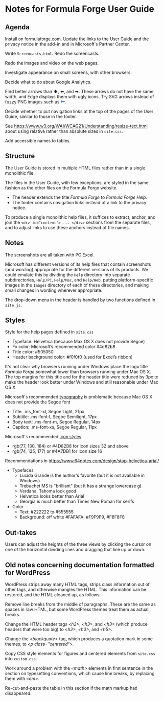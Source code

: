 # Notes for Formula Forge User Guide

## Agenda

Install on formulaforge.com.  Update the links to the User Guide and the privacy notice in the add-in and in Microsoft's Partner Center.

Write `Screencasts.html`.  Redo the screencasts.

Redo the images and video on the web pages.

Investigate appearance on small screens, with other browsers.

Decide what to do about Google Analytics.

Find better arrows than &#11014;, &#11013;, and &#10145;.  These arrows do not have the same width, and Edge displays them with ugly icons.  Try SVG arrows instead of fuzzy PNG images such as ![this](Help/Images/left.png).

Decide whether to put navigation links at the top of the pages of the User Guide, similar to those in the footer.

See <https://www.w3.org/WAI/WCAG21/Understanding/resize-text.html> about using relative rather than absolute sizes in `site.css`.

Add accessible names to tables.

## Structure

The User Guide is stored in multiple HTML files rather than in a single monolithic file.

The files in the User Guide, with few exceptions, are styled in the same fashion as the other files on the Formula Forge website.

- The header extends the title _Formula Forge_ to _Formula Forge Help_.
- The footer contains navigation links instead of a link to the privacy notice.

To produce a single monolithic help files, it suffices to extract, anchor, and join the `<div id="content"> ... </div>` sections from the separate files, and to adjust links to use these anchors instead of file names.

## Notes

The screenshots are all taken with PC Excel.

Microsoft has different versions of its help files that contain screenshots (and wording) appropriate for the different versions of its products.  We could emulate this by dividing the `Help` directory into separate subdirectories, `Help/PC`, `Help/Mac`, and `Help/Web`, putting platform-specific images in the `Images` directory of each of these directories, and making small changes in wording wherever appropriate.

The drop-down menu in the header is handled by two functions defined in `site.js`.

## Styles

Style for the help pages defined in `site.css`

- Typeface: Helvetica (because Max OS X does not provide Segoe)
- Fx color: Microsoft’s recommended color #4d82b8
- Title color: #505050
- Header background color: #f0f0f0 (used for Excel’s ribbon)

It's not clear why browsers running under Windows place the logo title _Formula Forge_ somewhat lower than browsers running under Mac OS X.  The top margins for this title and for the header title were reduced by 3px to make the header look better under Windows and still reasonable under Mac OS X.

Microsoft's recommended [typography](https://docs.microsoft.com/en-us/office/dev/add-ins/design/add-in-typography) is problematic because Mac OS X does not provide the Segoe font

- Title: .ms_font-xl, Segoe Light, 21px
- Subtitle: .ms-font-l, Segoe Semilight, 17px
- Body text: .ms-font-m, Segoe Regular, 14px
- Caption: .ms-font-xs, Segoe Regular, 11px

Microsoft's recommended [icon styles](https://docs.microsoft.com/en-us/office/dev/add-ins/design/add-in-icons-monoline)

- rgb(77, 130, 184) or #4D82B8 for icon sizes 32 and above
- rgb(74, 125, 177) or #4A7DB1 for icon size 16

Recommendations in <https://www.64notes.com/design/stop-helvetica-arial/>

- Typefaces
  - Lucida Grande is the author's favorite (but it is not available in Windows)
  - Trebuchet MS is "brilliant" (but it has a strange lowercase g)
  - Verdana, Tahoma look good
  - Helvetica looks better than Arial
  - Georgia is much better than Times New Roman for serifs
- Color
  - Text: #222222 to #555555
  - Background: off white #FAFAFA, #F9F9F9, #F8F8F8

## Out-takes

Users can adjust the heights of the three views by clicking the cursor on one of the horizontal dividing lines and dragging that line up or down.

## Old notes concerning documentation formatted for WordPress

WordPress strips away many HTML tags, strips class information out of other tags, and otherwise mangles the HTML.  This information can be restored, and the HTML cleaned up, as follows.

Remove line breaks from the middle of paragraphs.  These are the same as spaces in raw HTML, but some WordPress themes treat them as actual breaks.

Change the HTML header tags _&lt;h2&gt;_, _&lt;h3&gt;_, and _&lt;h3&gt;_ (which produce headers that were too big) to _&lt;h3&gt;_, _&lt;h3&gt;_, and _&lt;h5&gt;_.

Change the _&lt;blockquote&gt;_ tag, which produces a quotation mark in some themes, to _&lt;p class="centered"&gt;_.

Copy CSS style elements for figures and centered elements from `site.css` into `custom.css`.

Work around a problem with the _&lt;math&gt;_ elements in first sentence in the section on typesetting conventions, which cause line breaks, by replacing them with _&lt;em&gt;_.

Re-cut-and-paste the table in this section if the math markup had disappeared.
